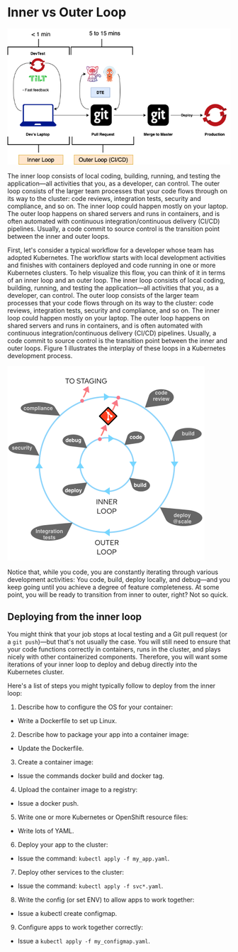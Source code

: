 # Inner vs Outer Loop

![Inner vs Outer Loop](./images/local-development-2.png)

The inner loop consists of local coding, building, running, and testing the application—all activities that you, as a developer, can control. The outer loop consists of the larger team processes that your code flows through on its way to the cluster: code reviews, integration tests, security and compliance, and so on. The inner loop could happen mostly on your laptop. The outer loop happens on shared servers and runs in containers, and is often automated with continuous integration/continuous delivery (CI/CD) pipelines. Usually, a code commit to source control is the transition point between the inner and outer loops.

First, let's consider a typical workflow for a developer whose team has adopted Kubernetes. The workflow starts with local development activities and finishes with containers deployed and code running in one or more Kubernetes clusters. To help visualize this flow, you can think of it in terms of an inner loop and an outer loop. The inner loop consists of local coding, building, running, and testing the application—all activities that you, as a developer, can control. The outer loop consists of the larger team processes that your code flows through on its way to the cluster: code reviews, integration tests, security and compliance, and so on. The inner loop could happen mostly on your laptop. The outer loop happens on shared servers and runs in containers, and is often automated with continuous integration/continuous delivery (CI/CD) pipelines. Usually, a code commit to source control is the transition point between the inner and outer loops. Figure 1 illustrates the interplay of these loops in a Kubernetes development process.

![A flow diagram of the inner and outer loops in a Kubernetes development process](./images/inner-vs-outer-v2.png)

Notice that, while you code, you are constantly iterating through various development activities: You code, build, deploy locally, and debug—and you keep going until you achieve a degree of feature completeness. At some point, you will be ready to transition from inner to outer, right? Not so quick.

## Deploying from the inner loop

You might think that your job stops at local testing and a Git pull request (or a `git push`)—but that's not usually the case. You will still need to ensure that your code functions correctly in containers, runs in the cluster, and plays nicely with other containerized components. Therefore, you will want some iterations of your inner loop to deploy and debug directly into the Kubernetes cluster.

Here's a list of steps you might typically follow to deploy from the inner loop:

1. Describe how to configure the OS for your container:
  - Write a Dockerfile to set up Linux.
2. Describe how to package your app into a container image:
  - Update the Dockerfile.
3. Create a container image:
  - Issue the commands docker build and docker tag.
4. Upload the container image to a registry:
  - Issue a docker push.
5. Write one or more Kubernetes or OpenShift resource files:
  - Write lots of YAML.
6. Deploy your app to the cluster:
  - Issue the command: `kubectl apply -f my_app.yaml`.
7. Deploy other services to the cluster:
  - Issue the command: `kubectl apply -f svc*.yaml`.
8. Write the config (or set ENV) to allow apps to work together:
  - Issue a kubectl create configmap.
9. Configure apps to work together correctly:
  - Issue a `kubectl apply -f my_configmap.yaml`.
